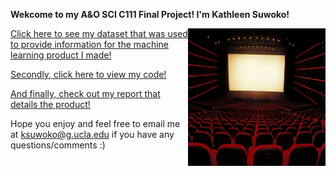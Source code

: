 **Wekcome to my A&O SCI C111 Final Project! I'm Kathleen Suwoko!** 

<img align="right" width="220" height="220" src="theater.png">

[Click here to see my dataset that was used to provide information for the machine learning product I made!](https://www.kaggle.com/datasets/rounakbanik/the-movies-dataset)

[Secondly, click here to view my code!](https://colab.research.google.com/drive/1625lI4QQ_7RYV5U5Wh2L3pW94S3eeSzu?usp=sharing)

[And finally, check out my report that details the product!](https://docs.google.com/document/d/1CGGwp-2Z1oEhsnfn3oMAk5sgbfvzoo2-jkEhFyARtwY/edit?usp=sharing)

Hope you enjoy and feel free to email me at ksuwoko@g.ucla.edu if you have any questions/comments :)
